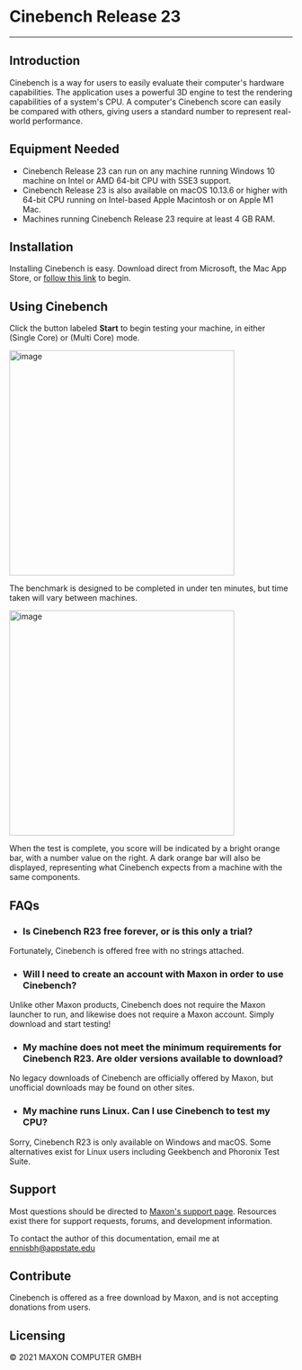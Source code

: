 # Cinebench Release 23

---

## Introduction

Cinebench is a way for users to easily evaluate their computer's hardware capabilities. The application uses a powerful 3D engine to test the rendering capabilities of a system's CPU. A computer's Cinebench score can easily be compared with others, giving users a standard number to represent real-world performance.

## Equipment Needed

- Cinebench Release 23 can run on any machine running Windows 10 machine on Intel or AMD 64-bit CPU with SSE3 support.
- Cinebench Release 23 is also available on macOS 10.13.6 or higher with 64-bit CPU running on Intel-based Apple Macintosh or on Apple M1 Mac.
- Machines running Cinebench Release 23 require at least 4 GB RAM.

## Installation

Installing Cinebench is easy. Download direct from Microsoft, the Mac App Store, or [follow this link](https://brettennis.github.io/download.html) to begin.

## Using Cinebench

Click the button labeled **Start** to begin testing your machine, in either (Single Core) or (Multi Core) mode.

<img src="https://brettennis.github.io/mac_step5.png" alt="image" width="400"/>

The benchmark is designed to be completed in under ten minutes, but time taken will vary between machines.

<img src="https://brettennis.github.io/mac_step6.png" alt="image" width="400"/>

When the test is complete, you score will be indicated by a bright orange bar, with a number value on the right. 
A dark orange bar will also be displayed, representing what Cinebench expects from a machine with the same components.

## FAQs

- ### Is Cinebench R23 free forever, or is this only a trial?
Fortunately, Cinebench is offered free with no strings attached.

- ### Will I need to create an account with Maxon in order to use Cinebench?
Unlike other Maxon products, Cinebench does not require the Maxon launcher to run, and likewise does not require a Maxon account.
Simply download and start testing!

- ### My machine does not meet the minimum requirements for Cinebench R23. Are older versions available to download?
No legacy downloads of Cinebench are officially offered by Maxon, but unofficial downloads may be found on other sites.

- ### My machine runs Linux. Can I use Cinebench to test my CPU?
Sorry, Cinebench R23 is only available on Windows and macOS. Some alternatives exist for Linux users including Geekbench and Phoronix Test Suite.

## Support

Most questions should be directed to [Maxon's support page](https://www.maxon.net/en/support-center).
Resources exist there for support requests, forums, and development information.

To contact the author of this documentation, email me at ennisbh@appstate.edu

## Contribute

Cinebench is offered as a free download by Maxon, and is not accepting donations from users.

## Licensing

© 2021 MAXON COMPUTER GMBH

